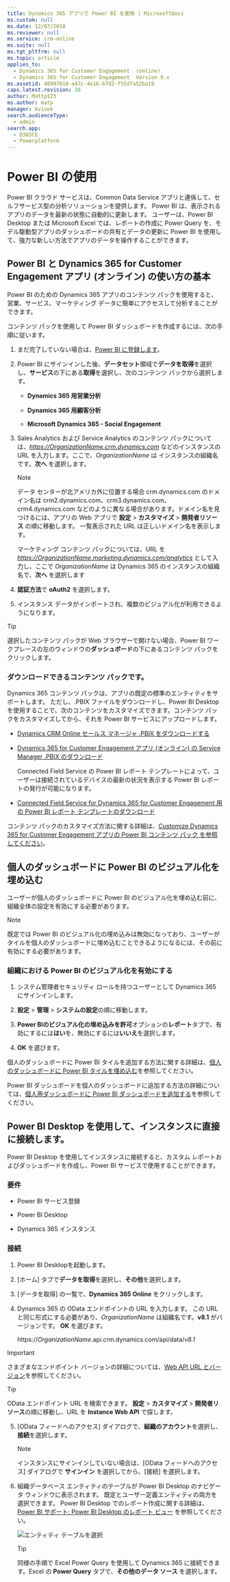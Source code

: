 ```yaml
---
title: Dynamics 365 アプリで Power BI を使用 | MicrosoftDocs
ms.custom: null
ms.date: 12/07/2018
ms.reviewer: null
ms.service: crm-online
ms.suite: null
ms.tgt_pltfrm: null
ms.topic: article
applies_to:
  - Dynamics 365 for Customer Engagement  (online)
  - Dynamics 365 for Customer Engagement  Version 9.x
ms.assetid: 48997010-a47c-4e16-b7d2-f55d7a52ba19
caps.latest.revision: 36
author: Mattp123
ms.author: matp
manager: kvivek
search.audienceType:
  - admin
search.app:
  - D365CE
  - Powerplatform
---
```

# <a name="use-power-bi"></a>Power BI の使用

Power BI クラウド サービスは、Common Data Service アプリと連係して、セルフサービス型の分析ソリューションを提供します。 Power BI は、表示されるアプリのデータを最新の状態に自動的に更新します。 ユーザーは、Power BI Desktop または Microsoft Excel では、レポートの作成に Power Query を、モデル駆動型アプリのダッシュボードの共有とデータの更新に Power BI を使用して、強力な新しい方法でアプリのデータを操作することができます。  
  
<a name="PowerBIGetstarted"></a>   
## <a name="get-started-using-power-bi-with-dynamics-365-for-customer-engagement-apps-online"></a>Power BI と Dynamics 365 for Customer Engagement アプリ (オンライン) の使い方の基本  
 Power BI のための Dynamics 365 アプリのコンテンツ パックを使用すると、営業、サービス、マーケティング データに簡単にアクセスして分析することができます。  
  
 コンテンツ パックを使用して Power BI ダッシュボードを作成するには、次の手順に従います。  
  
1. まだ完了していない場合は、[Power BI に登録します](http://powerbi.com/)。  
  
2. Power BI にサインインした後、**データセット**領域で**データを取得**を選択し、**サービス**の下にある**取得**を選択し、次のコンテンツ パックから選択します。  
  
   - **Dynamics 365 用営業分析**  
  
   - **Dynamics 365 用顧客分析**  
  
   - **Microsoft Dynamics 365 - Social Engagement**  
  
3. Sales Analytics および Service Analytics のコンテンツ パックについては、*<https://OrganizationName.crm.dynamics.com>* などのインスタンスの URL を入力します。ここで、*OrganizationName* は インスタンスの組織名です。**次へ** を選択します。  
  
   > [!NOTE]
   >  データ センターが北アメリカ外に位置する場合 crm.dynamics.com のドメイン名は crm2.dynamics.com、crm3.dynamics.com、crm4.dynamics.com などのように異なる場合があります。ドメイン名を見つけるには、アプリの Web アプリで **設定** > **カスタマイズ** > **開発者リソース** の順に移動します。 一覧表示された URL は正しいドメイン名を表示します。  
  
    マーケティング コンテンツ パックについては、URL を *<https://OrganizationName.marketing.dynamics.com/analytics>* として入力し、ここで *OrganizationName* は Dynamics 365 のインスタンスの組織名で、**次へ** を選択します  
  
4. **認証方法**で **oAuth2** を選択します。  
  
5. インスタンス データがインポートされ、複数のビジュアル化が利用できるようになります。  
  
> [!TIP]
>  選択したコンテンツ パックが Web ブラウザーで開けない場合、Power BI ワークプレースの左のウィンドウの**ダッシュボード**の下にあるコンテンツ パックをクリックします。  
  
### <a name="content-packs-available-for-download"></a>ダウンロードできるコンテンツ パックです。  
 Dynamics 365 コンテンツ パックは、アプリの既定の標準のエンティティをサポートします。 ただし、.PBIX ファイルをダウンロードし、Power BI Desktop を使用することで、次のコンテンツをカスタマイズできます。コンテンツ パックをカスタマイズしてから、それを Power BI サービスにアップロードします。  
  
- [Dynamics CRM Online セールス マネージャ .PBIX をダウンロードする](http://download.microsoft.com/download/9/2/B/92BCBDCE-CE01-4BC9-A306-2A92653B683E/Sales%20Manager.pbix)  
  
- [Dynamics 365 for Customer Engagement アプリ (オンライン) の Service Manager .PBIX のダウンロード](http://download.microsoft.com/download/9/2/B/92BCBDCE-CE01-4BC9-A306-2A92653B683E/Customer%20Service%20Manager.pbix)  
  
  Connected Field Service の Power BI レポート テンプレートによって、ユーザーは接続されているデバイスの最新の状況を表示する Power BI レポートの発行が可能になります。  
  
- [Connected Field Service for Dynamics 365 for Customer Engagement 用の Power BI レポート テンプレートのダウンロード](http://download.microsoft.com/download/E/B/5/EB5ED97A-A36A-4CAE-8C04-333A1E463B4F/PowerBI%20Report%20Template%20for%20Connected%20Field%20Service%20for%20Microsoft%20Dynamics%20365.pbix)  
  
 コンテンツ パックのカスタマイズ方法に関する詳細は、[Customize Dynamics 365 for Customer Engagement アプリの Power BI コンテンツ パック を参照してください](customize-power-bi-content-packs.md)。 
  
<a name="BPI_embed"></a>   
## <a name="embed-power-bi-visualizations-on-personal-dashboards"></a>個人のダッシュボードに Power BI のビジュアル化を埋め込む  
 ユーザーが個人のダッシュボードに Power BI のビジュアル化を埋め込む前に、組織全体の設定を有効にする必要があります。  
  
> [!NOTE]
>  既定では Power BI のビジュアル化の埋め込みは無効になっており、ユーザーがタイルを個人のダッシュボードに埋め込むことできるようになるには、その前に有効にする必要があります。  
  
### <a name="enable-power-bi-visualizations-in-the-organization"></a>組織における Power BI のビジュアル化を有効にする  
  
1. システム管理者セキュリティ ロールを持つユーザーとして Dynamics 365 にサインインします。  
  
2. **設定** > **管理** > **システムの設定**の順に移動します。  
  
3. **Power BIのビジュアル化の埋め込みを許可**オプションの**レポート**タブで、有効にするには**はい**を、無効にするには**いいえ**を選択します。  
  
4. **OK** を選びます。  
  
個人のダッシュボードに Power BI タイルを追加する方法に関する詳細は、[個人のダッシュボードに Power BI タイルを埋め込む](/dynamics365/customer-engagement/on-premises/basics/add-edit-power-bi-visualizations-dashboard.md#embed--power-bi-tiles-on-your-personal-dashboard)を参照してください。  
  
Power BI ダッシュボードを個人のダッシュボードに追加する方法の詳細については、[個人用ダッシュボードに Power BI ダッシュボードを追加する](/dynamics365/customer-engagement/on-premises/basics/add-edit-power-bi-visualizations-dashboard.md)を参照してください。  
  
<a name="CRMOnline_PBIDesktop"></a>   
## <a name="use-power-bi-desktop-to-connect-directly-to-your-instance"></a>Power BI Desktop を使用して、インスタンスに直接に接続します。  
 Power BI Desktop を使用してインスタンスに接続すると、カスタム レポートおよびダッシュボードを作成し、Power BI サービスで使用することができます。  
  
### <a name="requirements"></a>要件  
  
- Power BI サービス登録  
  
- Power BI Desktop  
  
- Dynamics 365 インスタンス  
  
### <a name="connect"></a>接続  
  
1. Power BI Desktopを起動します。  
  
2. [ホーム] タブで**データを取得**を選択し、**その他**を選択します。  
  
3. [データを取得] の一覧で、**Dynamics 365 Online** をクリックします。  
  
4. Dynamics 365 の OData エンドポイントの URL を入力します。 この URL と同じ形式にする必要があり、*OrganizationName* は組織名です。**v8.1** がバージョンです。 **OK** を選びます。  
  
    https://<em>OrganizationName</em>.api.crm.dynamics.com/api/data/*v8.1*  
  
> [!IMPORTANT]
> さまざまなエンドポイント バージョンの詳細については、[Web API URL とバージョン]( https://msdn.microsoft.com/library/gg334391.aspx#bkmk_url_and_versions)を参照してください。
 
> [!TIP]
>  OData エンドポイント URL を検索できます。 **設定** > **カスタマイズ** > **開発者リソース**の順に移動し、URL を **Instance Web API** で探します。  
  
5. [OData フィードへのアクセス] ダイアログで、**組織のアカウント**を選択し、**接続**を選択します。  
  
   > [!NOTE]
   >  インスタンスにサインインしていない場合は、[OData フィードへのアクセス] ダイアログで **サインイン** を選択してから、[接続] を選択します。  
  
6. 組織データベース エンティティのテーブルが Power BI Desktop のナビゲータ ウィンドウに表示されます。 既定とユーザー定義エンティティの両方を選択できます。 Power BI Desktop でのレポート作成に関する詳細は、[Power BI サポート: Power BI Desktop のレポート ビュー](https://powerbi.microsoft.com/documentation/powerbi-desktop-report-view/) を参照してください。  
  
   ![エンティティ テーブルを選択](media/pbi-select-entity-table.PNG "エンティティ テーブルを選択")  
  
   > [!TIP]
   >  同様の手順で Excel Power Query を使用して Dynamics 365 に接続できます。Excel の **Power Query** タブで、**その他のデータ ソース** を選択します。  
  

